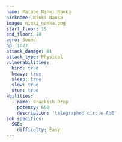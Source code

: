 ```yaml
---
name: Palace Ninki Nanka
nickname: Ninki Nanka
image: ninki_nanka.png
start_floor: 15
end_floor: 18
agro: Sound
hp: 1027
attack_damage: 81
attack_type: Physical
vulnerabilities:
  bind: true
  heavy: true
  sleep: true
  slow: true
  stun: true
abilities:
  - name: Brackish Drop
    potency: 650
    description: 'telegraphed circle AoE'
job_specifics:
  SGE:
    difficulty: Easy
---
```

